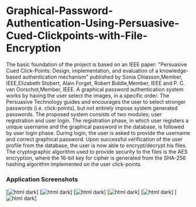 # Graphical-Password-Authentication-Using-Persuasive-Cued-Clickpoints-with-File-Encryption

The basic foundation of the project is based on an IEEE paper: "Persuasive Cued Click-Points: Design, implementation, and
evaluation of a knowledge-based authentication mechanism" published by Sonia Chiasson,Member, IEEE,Elizabeth Stobert, Alain
Forget, Robert Biddle,Member, IEEE and P. C. van Oorschot,Member, IEEE. 
A graphical password authentication system works by having the user select the images, in a specific order. The Persuasive
Technology guides and encourages the user to select stronger passwords (i.e. click-points), but not entirely impose system
generated passwords. The proposed system consists of two modules; user registration and user login. The registration phase, in
which user registers a unique username and the graphical password in the database, is followed by user login phase. During login,
the user is asked to provide the username and correct graphical password. Upon successful verification of the user profile from
the database, the user is now able to encrypt/decrypt his files. The cryptographic algorithm used to provide security to the
files is the AES encryption, where the 16-bit key for cipher is generated from the SHA-256 hashing algorithm implemented on the
user click-points.


### Application Screenshots

[![html dark](https://github.com/sdevkota007/Graphical-Password-Authentication-Using-Persuasive-Cued-Clickpoints-With-File-Encryption/blob/master/screenshots/main%20window.JPG)]
[![html dark](https://github.com/sdevkota007/Graphical-Password-Authentication-Using-Persuasive-Cued-Clickpoints-With-File-Encryption/blob/master/screenshots/login.JPG)]
[![html dark](https://github.com/sdevkota007/Graphical-Password-Authentication-Using-Persuasive-Cued-Clickpoints-With-File-Encryption/blob/master/screenshots/registration%20(step%201%20of%202).JPG)]
[![html dark](https://github.com/sdevkota007/Graphical-Password-Authentication-Using-Persuasive-Cued-Clickpoints-With-File-Encryption/blob/master/screenshots/registration%20(step%202%20of%202).JPG)]
[![html dark](https://github.com/sdevkota007/Graphical-Password-Authentication-Using-Persuasive-Cued-Clickpoints-With-File-Encryption/blob/master/screenshots/image%20selection.JPG)]
[![html dark](https://github.com/sdevkota007/Graphical-Password-Authentication-Using-Persuasive-Cued-Clickpoints-With-File-Encryption/blob/master/screenshots/home.JPG)]



